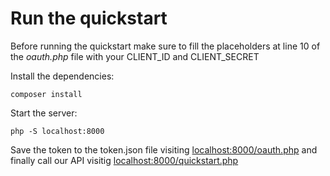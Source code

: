 # Run the quickstart

Before running the quickstart make sure to fill the placeholders at line 10 of the _oauth.php_ file with your CLIENT_ID and CLIENT_SECRET

Install the dependencies:
```
composer install
```

Start the server:
```
php -S localhost:8000
```

Save the token to the token.json file visiting [localhost:8000/oauth.php](localhost:8000/oauth.php) and finally call our API visitig [localhost:8000/quickstart.php](localhost:8000/quickstart.php)